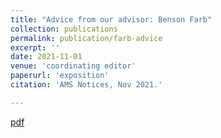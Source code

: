 ```yaml
---
title: "Advice from our advisor: Benson Farb"
collection: publications
permalink: publication/farb-advice
excerpt: ''
date: 2021-11-01
venue: 'coordinating editor'
paperurl: 'exposition'
citation: 'AMS Notices, Nov 2021.'

---
```


[pdf](https://www.ams.org/journals/notices/202110/rnoti-p1752.pdf?adat=November%202021&cat=career&galt=career&trk=2371)

